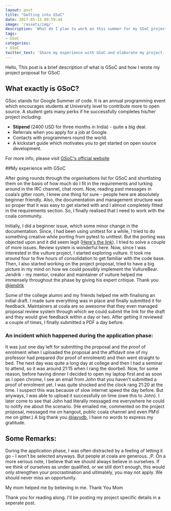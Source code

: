 ```yaml
---
layout: post
title: "Getting into GSoC"
date: 2017-05-11 09:59:44
image: '/assets/img/'
description: 'What do I plan to work on this summer for my GSoC project?'
tags:
- GSoC
categories:
- GSoC
twitter_text: 'Share my experience with GSoC and elaborate my project.'
---
```



Hello, This post is a brief description of what is GSoC and how I wrote my project proposal for GSoC

## What exactly is GSoC?

GSoc stands for Google Summer of code. It is an annual programming event which encourages students at University
level to contribute more to open source. A student gets many perks if he successfully completes his/her project
including:
* **Stipend** (2400 USD for three months in India) - quite a big deal.
* Referrals when you apply for a job at Google.
* Contacts with programmers round the world.
* A kickstart guide which motivates you to get started on open source development.

For more info, please visit [GSoC's official website](https://summerofcode.withgoogle.com/about/)

##My experience with GSoC

After going rounds through the organisations list for GSoC and shortlisting them on the basis of how much do I fit in 
the requirements and lurking around in the IRC channel, chat room. Now, reading past messages in  coala’s gitter room,
I knew one thing for  sure - people here are  absolutely beginner  friendly. Also, the  documentation  and  management
structure was so proper that it  was easy to get  started with and I  almost completely  fitted  in  the  requirements
section. So, I finally realised that I need to work with the coala community.

Initially, I did a beginner issue, which some minor change in the documentation. Since, I had been using unittest for 
a while, I tried to do something creative while porting  from pytest to unittest.  But the porting  was objected upon 
and it did seem  legit ([Here's the link](https://github.com/coala/coala/pull/3894)). I tried to solve a couple of more issues.  Review system is  wonderful here.
Now, since I was interested in the vulture project, I started exploring vulture. It took me around four to five hours 
of consolidation to get  familiar with the code base. Then, I also started working on the project  proposal, tried to
have a big picture in my mind on how we could possibly implement the VultureBear. Jendrik - my mentor, creator and 
maintainer of vulture helped me immensely throughout the phase by giving his expert critique. Thank you [@jendrik](https://github.com/jendrikseipp)

Some of the college alumni and my friends helped me with finalising an initial draft. I made sure everything was in 
place and finally submitted it for feedback. Maintainers at coala are so awesome that they even managed proposal 
review system through which we could submit the link for the draft and they would give feedback within a day or two. 
After getting it reviewed a couple of times, I finally submitted a PDF a day before.

### An incident which happened during the application phase:
It was just one day left for submitting the proposal and the proof of enrolment when I uploaded the proposal and the affidavit one of my professor had prepared (for proof of enrolment) and then went straight to bed. The next day was quite a long day at college and then I had a seminar to attend, so it was around 21:15 when I rang the doorbell. Now, for some reason, before having dinner I decided to open my laptop first and as soon as I open chrome, I see an email from John that you haven’t submitted a proof of enrolment yet. I was quite shocked and the clock rang 21:20 at the time. I suspect this was because of slow internet speed the day before. But anyways, I was able to upload it successfully on time (owe this to John).
I later come to see that John had literally messaged me everywhere he could to notify me about the scenario. (He emailed me, commented on the project proposal, messaged me on hangout, public coala channel and even PM’d me on gitter.)
A big thank you [@jayvdb](https://github.com/jayvdb), I have no words to express my gratitude.


## Some Remarks:

During the application phase, I was often distracted by a feeling of letting it go - I won’t be selected anyways. But people at coala are generous. ;P. On a more serious note, I believe that we should always believe in ourselves. If we think of ourselves as under qualified, or we still don’t enough, this would only strengthen your procrastination and ultimately, you may not apply. We should never miss an opportunity. 

My mom helped me by believing in me. Thank You Mom


Thank you for reading along. I'll be posting my project specific details in a seperate post.
